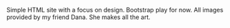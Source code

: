 Simple HTML site with a focus on design. Bootstrap play for now. All images provided by my friend Dana. She makes all the art. 
